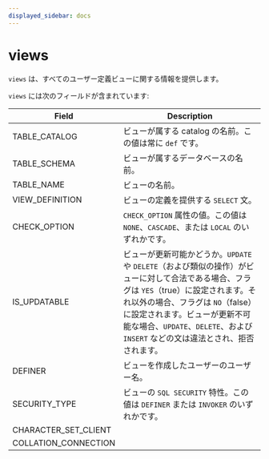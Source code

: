 ```yaml
---
displayed_sidebar: docs
---
```


# views

`views` は、すべてのユーザー定義ビューに関する情報を提供します。

`views` には次のフィールドが含まれています:

| **Field**            | **Description**                                              |
| -------------------- | ------------------------------------------------------------ |
| TABLE_CATALOG        | ビューが属する catalog の名前。この値は常に `def` です。 |
| TABLE_SCHEMA         | ビューが属するデータベースの名前。                          |
| TABLE_NAME           | ビューの名前。                                               |
| VIEW_DEFINITION      | ビューの定義を提供する `SELECT` 文。                         |
| CHECK_OPTION         | `CHECK_OPTION` 属性の値。この値は `NONE`、`CASCADE`、または `LOCAL` のいずれかです。 |
| IS_UPDATABLE         | ビューが更新可能かどうか。`UPDATE` や `DELETE`（および類似の操作）がビューに対して合法である場合、フラグは `YES`（true）に設定されます。それ以外の場合、フラグは `NO`（false）に設定されます。ビューが更新不可能な場合、`UPDATE`、`DELETE`、および `INSERT` などの文は違法とされ、拒否されます。 |
| DEFINER              | ビューを作成したユーザーのユーザー名。                       |
| SECURITY_TYPE        | ビューの `SQL SECURITY` 特性。この値は `DEFINER` または `INVOKER` のいずれかです。 |
| CHARACTER_SET_CLIENT |                                                              |
| COLLATION_CONNECTION |                                                              |